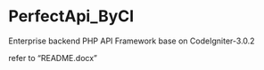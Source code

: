 # PerfectApi_ByCI
Enterprise backend PHP API Framework base on CodeIgniter-3.0.2
  
  
  refer to “README.docx”
